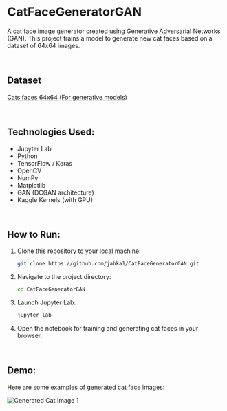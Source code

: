 # CatFaceGeneratorGAN

A cat face image generator created using Generative Adversarial Networks (GAN). This project trains a model to generate new cat faces based on a dataset of 64x64 images.

<br>

## Dataset
[Cats faces 64x64 (For generative models)](https://www.kaggle.com/datasets/spandan2/cats-faces-64x64-for-generative-models)

<br>

## Technologies Used:
- Jupyter Lab
- Python
- TensorFlow / Keras
- OpenCV
- NumPy
- Matplotlib
- GAN (DCGAN architecture)
- Kaggle Kernels (with GPU)

<br>

## How to Run:

1. Clone this repository to your local machine:
   ```bash
   git clone https://github.com/jabka1/CatFaceGeneratorGAN.git
   ```
2. Navigate to the project directory:
   ```bash
   cd CatFaceGeneratorGAN
   ```
3. Launch Jupyter Lab:
   ```bash
   jupyter lab
   ```
4. Open the notebook for training and generating cat faces in your browser.

<br>

## Demo:

Here are some examples of generated cat face images:

![Generated Cat Image 1](demonstration/e50e2a14-a439-488d-90de-926ec891a3c0.png)

<br>
